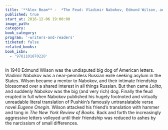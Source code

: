 ```yaml
---
title: '**Alex Beam** -  *The Feud: Vladimir Nabokov, Edmund Wilson, and the End of a Beautiful Friendship*'
published: true
start_at: 2016-12-06 19:00:00
image_path:
category:
book_category:
program: '-writers-and-readers'
ticketed: false
related_books:
book_isbn:
  - '9781101870228'
---
```



In 1940 Edmund Wilson was the undisputed big dog of American letters. Vladimir Nabokov was a near-penniless Russian exile seeking asylum in the States. Wilson became a mentor to Nabokov, and their intimate friendship blossomed over a shared interest in all things Russian. But then came *Lolita*, and suddenly Nabokov was the big (and very rich) dog. Finally the feud erupted in full when Nabokov published his hugely footnoted and virtually unreadable literal translation of Pushkin’s famously untranslatable verse novel *Eugene Onegin*. Wilson attacked his friend’s translation with hammer and tong in *The New York Review of Books.* Back and forth the increasingly aggressive letters volleyed until their friendship was reduced to ashes by the narcissism of small differences.
